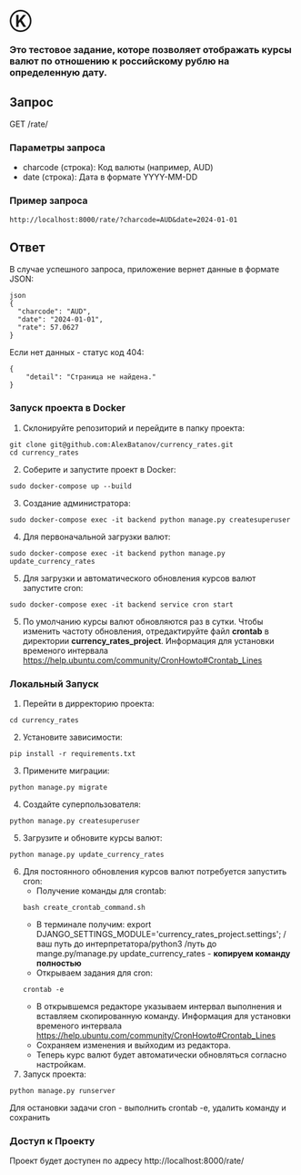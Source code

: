 #  Ⓚ

### Это тестовое задание, которе позволяет отображать курсы валют по отношению к российскому рублю на определенную дату.
## Запрос

GET /rate/

### Параметры запроса

- charcode (строка): Код валюты (например, AUD)
- date (строка): Дата в формате YYYY-MM-DD

### Пример запроса

```
http://localhost:8000/rate/?charcode=AUD&date=2024-01-01
```

## Ответ

В случае успешного запроса, приложение вернет данные в формате JSON:
```
json
{
  "charcode": "AUD",
  "date": "2024-01-01",
  "rate": 57.0627
}
```
Если нет данных - статус код 404:
```
{
    "detail": "Страница не найдена."
}
```

### Запуск проекта в Docker

1. Склонируйте репозиторий и перейдите в папку проекта:
```
git clone git@github.com:AlexBatanov/currency_rates.git
cd currency_rates
```

2. Соберите и запустите проект в Docker:
```
sudo docker-compose up --build
```

3. Создание администратора:
```
sudo docker-compose exec -it backend python manage.py createsuperuser
```
4. Для первоначальной загрузки валют:
```
sudo docker-compose exec -it backend python manage.py update_currency_rates
```

5. Для загрузки и автоматического обновления курсов валют запустите cron:
```
sudo docker-compose exec -it backend service cron start
```

5. По умолчанию курсы валют обновляются раз в сутки. Чтобы изменить частоту обновления, отредактируйте файл **crontab** в директории **currency_rates_project**.
Информация для установки временого интервала https://help.ubuntu.com/community/CronHowto#Crontab_Lines

### Локальный Запуск
1. Перейти в дирректорию проекта:
```
cd currency_rates
```

2. Установите зависимости:
```
pip install -r requirements.txt
```

3. Примените миграции:
```
python manage.py migrate
```

4. Создайте суперпользователя:
```
python manage.py createsuperuser
```

5. Загрузите и обновите курсы валют:
```
python manage.py update_currency_rates
```

6. Для постоянного обновления курсов валют потребуется запустить cron:
    - Получение команды для crontab:
    ```
    bash create_crontab_command.sh
    ```
    - В терминале получим: export DJANGO_SETTINGS_MODULE='currency_rates_project.settings'; /ваш путь до интерпретатора/python3  /путь до mange.py/manage.py update_currency_rates - **копируем команду полностью**
    - Открываем задания для cron:
    ```
    crontab -e
    ```
    - В открывшемся редакторе указываем интервал выполнения и вставляем скопированную команду. Информация для установки временого интервала https://help.ubuntu.com/community/CronHowto#Crontab_Lines
    - Сохраняем изменения и выйходим из редактора.
    - Теперь курс валют будет автоматически обновляться согласно настройкам.
7. Запуск проекта:
```
python manage.py runserver
```
Для остановки задачи cron - выполнить crontab -e, удалить команду и сохранить

### Доступ к Проекту

Проект будет доступен по адресу http://localhost:8000/rate/
